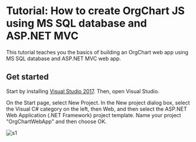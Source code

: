 # Tutorial: How to create OrgChart JS using MS SQL database and ASP.NET MVC

This tutorial teaches you the basics of building an OrgChart web app using MS SQL database and ASP.NET MVC web app.

## Get started
Start by installing [Visual Studio 2017](https://visualstudio.microsoft.com/downloads/?utm_medium=microsoft&utm_source=docs.microsoft.com&utm_campaign=button+cta&utm_content=download+vs2017). Then, open Visual Studio.

On the Start page, select New Project. In the New project dialog box, select the Visual C# category on the left, then Web, and then select the ASP.NET Web Application (.NET Framework) project template. Name your project "OrgChartWebApp" and then choose OK.

![s1](https://balkangraph.com/js/img/s1.png)

